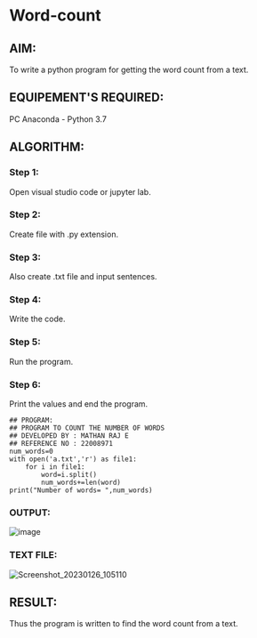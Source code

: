 # Word-count
## AIM:
To write a python program for getting the word count from a text.
## EQUIPEMENT'S REQUIRED: 
PC
Anaconda - Python 3.7
## ALGORITHM: 
### Step 1:
Open visual studio code or jupyter lab.

### Step 2:
Create file with .py extension.

### Step 3:
Also create .txt file and input sentences.

### Step 4:
Write the code.

### Step 5:
Run the program.

### Step 6:
Print the values and end the program.
```
## PROGRAM:
## PROGRAM TO COUNT THE NUMBER OF WORDS
## DEVELOPED BY : MATHAN RAJ E
## REFERENCE NO : 22008971
num_words=0
with open('a.txt','r') as file1:
    for i in file1:
        word=i.split()
        num_words+=len(word)
print("Number of words= ",num_words)
```
### OUTPUT:

![image](https://user-images.githubusercontent.com/119560501/214905044-e25cd6fa-21a7-45a5-94b2-88b88afea177.png)

### TEXT FILE:
![Screenshot_20230126_105110](https://user-images.githubusercontent.com/119560501/214907070-0315fbd6-3835-4df0-9508-7ee8d0260cbb.png)



## RESULT:
Thus the program is written to find the word count from a text.
